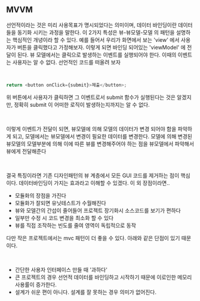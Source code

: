 ## MVVM

<p>선언적이라는 것은 미리 사용목표가 명시되었다는 의미이며, 데이터 바인딩이란 데이터들을 동기화 시키는 과정을 말한다. 이 2가지 특성은 뷰-뷰모델-모델 의 패턴을 설명하는 핵심적인 개녕이라 할 수 있다. 예를 들어서 우리가 화면에서 보는 'view' 에서 사용자가 버튼을 클릭했다고 가정해보자. 이렇게 되면 바인딩 되어있는 'viewModel' 에 전달이 된다. 뷰 모델에서는 클릭으로 발생하는 이벤트를 실행되어야 한다. 이때의 이벤트는 사용자는 알 수 없다. 선언적인 코드를 떠올려 보자</p><br />

```js
return <button onClick={submit}>제출</button>;
```

<p>위 버튼에서 사용자가 클릭하면 그 이벤트로서 submit 함수가 실행된다는 것은 알겠지만, 정확히 submit 이 어떠한 로직이 발생하는지까지는 알 수 없다.</p><br />

<p>이렇게 이벤트가 전달이 되면, 뷰모델에 의해 모델의 데이터가 변경 되어야 함을 파악하게 되고, 모델에서는 뷰모델에서 변경이 필요한 데이터를 변경한다. 모델에 의해 변경된 뷰모델의 모델부분에 의해 이에 따른 뷰를 변경해주어야 하는 점을 뷰모델에서 파악해서 뷰에게 전달해준다</p><br />

<p>결국 특징이라면 기존 디자인패턴의 뷰 계층에서 모든 GUI 코드를 제거하는 점이 핵심이다. 데이터바인딩이 가지는 효과라고 이해할 수 있겠다. 이 외 장점이라면..</p>

- 모듈화의 장점을 가진다
- 모듈화가 잘되면 유닛테스트가 수월해진다
- 뷰와 모델간의 간섭이 줄어들어 프로젝트 장기화시 소스코드를 보기가 편하다
- 일부만 수정 시 코드 변경을 최소화 할 수 있다
- 뷰를 직접 조작하는 빈도를 줄여 영역이 독립적으로 동작

<p>다만 작은 프로젝트에서는 mvc 패턴이 더 좋을 수 있다. 아래와 같은 단점이 있기 때문이다.</p><br />

- 간단한 사용자 인터페이스 만들 때 '과하다'
- 큰 프로젝트의 경우 선언적 데이터를 바인딩하고 시작하기 때문에 이로인한 메모리 사용률이 증가한다.
- 설계가 쉬운 편이 아니다. 설계를 잘 못하는 경우 의미가 없어진다.
